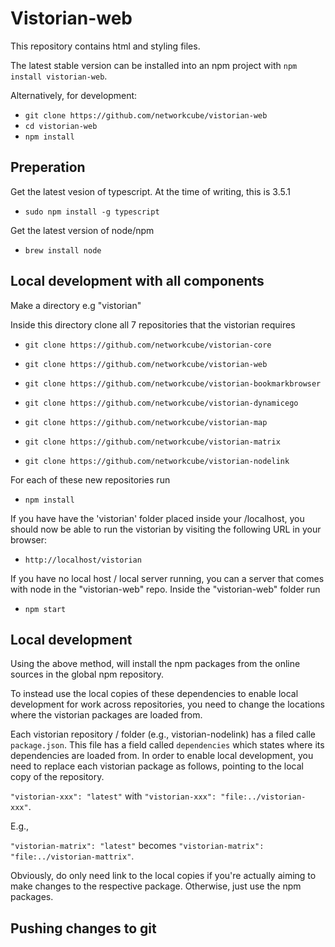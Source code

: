 # Vistorian-web

This repository contains html and styling files. 

The latest stable version can be installed into an npm project with `npm install vistorian-web`.

Alternatively, for development:
* `git clone https://github.com/networkcube/vistorian-web`
* `cd vistorian-web`
* `npm install`


## Preperation 
Get the latest vesion of typescript. At the time of writing, this is 3.5.1

* `sudo npm install -g typescript`

Get the latest version of node/npm

* `brew install node`

## Local development with all components
Make a directory e.g "vistorian"

Inside this directory clone all 7 repositories that the vistorian requires

* `git clone https://github.com/networkcube/vistorian-core`

* `git clone https://github.com/networkcube/vistorian-web`

* `git clone https://github.com/networkcube/vistorian-bookmarkbrowser`

* `git clone https://github.com/networkcube/vistorian-dynamicego`

* `git clone https://github.com/networkcube/vistorian-map`

* `git clone https://github.com/networkcube/vistorian-matrix`

* `git clone https://github.com/networkcube/vistorian-nodelink`

For each of these new repositories run 

* `npm install`

If you have have the 'vistorian' folder placed inside your /localhost, you should now be able to run the vistorian by visiting the following URL in your browser: 

* `http://localhost/vistorian`

If you have no local host / local server running, you can a server that comes with node in the "vistorian-web" repo. Inside the "vistorian-web" folder run 

* `npm start`


## Local development

Using the above method, will install the npm packages from the online sources in the global npm repository.

To instead use the local copies of these dependencies to enable local development for work across repositories, you need to change the locations where the vistorian packages are loaded from. 

Each vistorian repository / folder (e.g., vistorian-nodelink) has a filed calle `package.json`. This file has a field called `dependencies` which states where its dependencies are loaded from. In order to enable local development, you need to replace each vistorian package as follows, pointing to the local copy of the repository. 

`"vistorian-xxx": "latest"` with  `"vistorian-xxx": "file:../vistorian-xxx"`.

E.g., 

`"vistorian-matrix": "latest"` becomes `"vistorian-matrix": "file:../vistorian-mattrix"`.

Obviously, do only need link to the local copies if you're actually aiming to make changes to the respective package. Otherwise, just use the npm packages. 

## Pushing changes to git
<pending>
